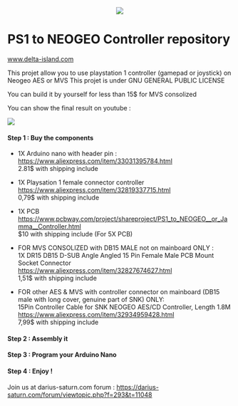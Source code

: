 <p align="center">
  <img src="https://www.delta-island.com/avatar/delta-island-signature.jpg">
</p>

# PS1 to NEOGEO Controller repository
www.delta-island.com

This projet allow you to use playstation 1 controller (gamepad or joystick) on Neogeo AES or MVS
This projet is under GNU GENERAL PUBLIC LICENSE

You can build it by yourself for less than 15$ for MVS consolized

You can show the final result on youtube :

[![](https://www.delta-island.com/avatar/youtube.png)](https://www.youtube.com/watch?v=4mZXFDnxReA)

#### Step 1 : Buy the components

  - 1X Arduino nano with header pin :        
https://www.aliexpress.com/item/33031395784.html        
2.81$ with shipping include        

  - 1X Playsation 1 female connector controller        
https://www.aliexpress.com/item/32819337715.html        
0,79$ with shipping include        

  - 1X PCB        
https://www.pcbway.com/project/shareproject/PS1_to_NEOGEO__or_Jamma__Controller.html    
$10 with shipping include (For 5X PCB)        

 - FOR MVS CONSOLIZED with DB15 MALE not on mainboard ONLY :        
1X DR15 DB15 D-SUB Angle Angled 15 Pin Female Male PCB Mount Socket Connector        
https://www.aliexpress.com/item/32827674627.html        
1,51$ with shipping include        

 - FOR other AES & MVS with controller connector on mainboard (DB15 male with long cover, genuine part of SNK) ONLY:        
15Pin Controller Cable for SNK NEOGEO AES/CD Controller, Length 1.8M        
https://www.aliexpress.com/item/32934959428.html        
7,99$ with shipping include         

#### Step 2 : Assembly it

#### Step 3 : Program your Arduino Nano

#### Step 4 : Enjoy !

Join us at darius-saturn.com forum :
https://darius-saturn.com/forum/viewtopic.php?f=293&t=11048
